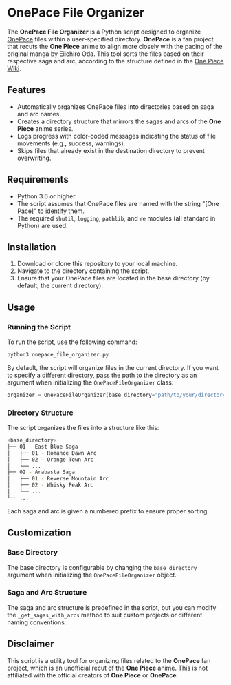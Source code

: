 # OnePace File Organizer

The **OnePace File Organizer** is a Python script designed to organize [OnePace](https://onepace.net) files within a user-specified directory. **OnePace** is a fan project that recuts the **One Piece** anime to align more closely with the pacing of the original manga by Eiichiro Oda. This tool sorts the files based on their respective saga and arc, according to the structure defined in the [One Piece Wiki](https://onepiece.fandom.com/wiki/Story_Arcs).

## Features

- Automatically organizes OnePace files into directories based on saga and arc names.
- Creates a directory structure that mirrors the sagas and arcs of the **One Piece** anime series.
- Logs progress with color-coded messages indicating the status of file movements (e.g., success, warnings).
- Skips files that already exist in the destination directory to prevent overwriting.

## Requirements

- Python 3.6 or higher.
- The script assumes that OnePace files are named with the string "[One Pace]" to identify them.
- The required `shutil`, `logging`, `pathlib`, and `re` modules (all standard in Python) are used.

## Installation

1. Download or clone this repository to your local machine.
2. Navigate to the directory containing the script.
3. Ensure that your OnePace files are located in the base directory (by default, the current directory).

## Usage

### Running the Script

To run the script, use the following command:

```bash
python3 onepace_file_organizer.py
```

By default, the script will organize files in the current directory. If you want to specify a different directory, pass the path to the directory as an argument when initializing the `OnePaceFileOrganizer` class:

```python
organizer = OnePaceFileOrganizer(base_directory="path/to/your/directory")
```

### Directory Structure

The script organizes the files into a structure like this:

```bash
<base_directory>
├── 01 - East Blue Saga
│   ├── 01 - Romance Dawn Arc
│   ├── 02 - Orange Town Arc
│   └── ...
├── 02 - Arabasta Saga
│   ├── 01 - Reverse Mountain Arc
│   ├── 02 - Whisky Peak Arc
│   └── ...
└── ...
```

Each saga and arc is given a numbered prefix to ensure proper sorting.

## Customization

### Base Directory

The base directory is configurable by changing the `base_directory` argument when initializing the `OnePaceFileOrganizer` object.

### Saga and Arc Structure

The saga and arc structure is predefined in the script, but you can modify the `_get_sagas_with_arcs` method to suit custom projects or different naming conventions.

## Disclaimer

This script is a utility tool for organizing files related to the **OnePace** fan project, which is an unofficial recut of the **One Piece** anime. This is not affiliated with the official creators of **One Piece** or **OnePace**.
